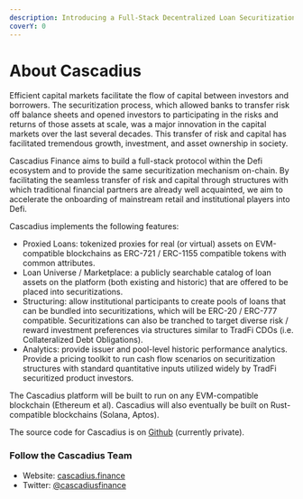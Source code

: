 ```yaml
---
description: Introducing a Full-Stack Decentralized Loan Securitization Protocol
coverY: 0
---
```


# About Cascadius

Efficient capital markets facilitate the flow of capital between investors and borrowers.  The securitization process, which allowed banks to transfer risk off balance sheets and opened investors to participating in the risks and returns of those assets at scale, was a major innovation in the capital markets over the last several decades.  This transfer of risk and capital has facilitated tremendous growth, investment, and asset ownership in society.

Cascadius Finance aims to build a full-stack protocol within the Defi ecosystem and to provide the same securitization mechanism on-chain.  By facilitating the seamless transfer of risk and capital through structures with which traditional financial partners are already well acquainted, we aim to accelerate the onboarding of mainstream retail and institutional players into Defi.

Cascadius implements the following features:  &#x20;

* Proxied Loans: tokenized proxies for real (or virtual) assets on EVM-compatible blockchains as ERC-721 / ERC-1155 compatible tokens with common attributes.
* Loan Universe / Marketplace: a publicly searchable catalog of loan assets on the platform (both existing and historic) that are offered to be placed into securitizations.
* Structuring: allow institutional participants to create pools of loans that can be bundled into securitizations, which will be ERC-20 / ERC-777 compatible.  Securitizations can also be tranched to target diverse risk / reward investment preferences via structures similar to TradFi CDOs (i.e. Collateralized Debt Obligations).
* Analytics: provide issuer and pool-level historic performance analytics.  Provide a pricing toolkit to run cash flow scenarios on securitization structures with standard quantitative inputs utilized widely by TradFi securitized product investors.&#x20;

The Cascadius platform will be built to run on any EVM-compatible blockchain (Ethereum et al).  Cascadius will also eventually be built on Rust-compatible blockchains (Solana, Aptos).

The source code for Cascadius is on [Github](https://github.com/liangjh/cascade-finance) (currently private).

### Follow the Cascadius Team

* Website:  [cascadius.finance](https://cascadius.finance)
* Twitter:   [@cascadiusfinance](https://twitter.com/cascadiusfinance)
